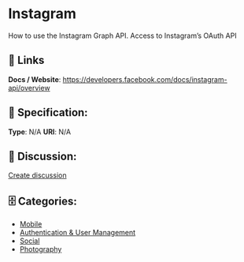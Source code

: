 # Instagram


How to use the Instagram Graph API. Access to Instagram’s OAuth API

##  🔗 Links
**Docs / Website**: https://developers.facebook.com/docs/instagram-api/overview

## 🧬 Specification:
**Type**:  N/A 
**URI**:  N/A 

## 💬 Discussion:
[Create discussion](https://github.com/apis-list/apis-list/discussions/new)

## 🗄️ Categories:
- [Mobile](https://github.com/apis-list/apis-list#mobile)
- [Authentication & User Management](https://github.com/apis-list/apis-list#authentication-and-user-management)
- [Social](https://github.com/apis-list/apis-list#social)
- [Photography](https://github.com/apis-list/apis-list#photography)



